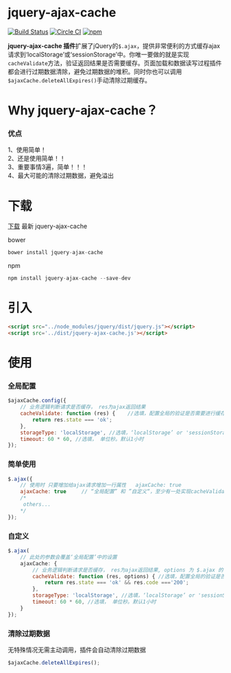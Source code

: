 # jquery-ajax-cache
[![Build Status](https://travis-ci.org/WQTeam/jquery-ajax-cache.svg)](https://travis-ci.org/WQTeam/jquery-ajax-cache)
[![Circle CI](https://circleci.com/gh/WQTeam/jquery-ajax-cache.svg?style=svg)](https://circleci.com/gh/WQTeam/jquery-ajax-cache)
[![npm](https://img.shields.io/npm/dt/jquery-ajax-cache.svg)](https://www.npmjs.com/package/jquery-ajax-cache)

<b>jquery-ajax-cache 插件</b>扩展了jQuery的`$.ajax`，提供非常便利的方式缓存ajax请求到‘localStorage’或‘sessionStorage’中。你唯一要做的就是实现`cacheValidate`方法，验证返回结果是否需要缓存。页面加载和数据读写过程插件都会进行过期数据清除，避免过期数据的堆积。同时你也可以调用`$ajaxCache.deleteAllExpires()`手动清除过期缓存。


# Why jquery-ajax-cache？
### 优点  

1、使用简单！  
2、还是使用简单！！  
3、重要事情3遍，简单！！！  
4、最大可能的清除过期数据，避免溢出  

# 下载
[下载](https://github.com/WQTeam/jquery-ajax-cache/releases) 最新 jquery-ajax-cache

bower
```javascript
bower install jquery-ajax-cache
```
npm
```javascript
npm install jquery-ajax-cache --save-dev
```


# 引入
```html
<script src="../node_modules/jquery/dist/jquery.js"></script>
<script src='../dist/jquery-ajax-cache.js'></script>
```

# 使用

### 全局配置
```javascript
$ajaxCache.config({
    // 业务逻辑判断请求是否缓存， res为ajax返回结果
    cacheValidate: function (res) {    //选填，配置全局的验证是否需要进行缓存的方法,“全局配置” 和 ”自定义“，至少有一处实现cacheValidate方法
        return res.state === 'ok';
    },
    storageType: 'localStorage', //选填，‘localStorage’ or 'sessionStorage', 默认‘localStorage’
    timeout: 60 * 60, //选填， 单位秒。默认1小时
});
```

### 简单使用
```javascript
$.ajax({
    // 使用时 只要增加给ajax请求增加一行属性   ajaxCache: true
    ajaxCache: true     // “全局配置” 和 ”自定义“，至少有一处实现cacheValidate方法
    /*
     others...
    */
});
```

### 自定义
```javascript
$.ajax(
    // 此处的参数会覆盖‘全局配置’中的设置
    ajaxCache: {
        // 业务逻辑判断请求是否缓存， res为ajax返回结果, options 为 $.ajax 的参数
        cacheValidate: function (res, options) { //选填，配置全局的验证是否需要进行缓存的方法, “全局配置” 和 ”自定义“，至少有一处实现cacheValidate方法
            return res.state === 'ok' && res.code ==='200';
        },
        storageType: 'localStorage', //选填，‘localStorage’ or 'sessionStorage', 默认‘localStorage’
        timeout: 60 * 60, //选填， 单位秒。默认1小时
    }
});
```
### 清除过期数据
无特殊情况无需主动调用，插件会自动清除过期数据

```javascript
$ajaxCache.deleteAllExpires();
```
